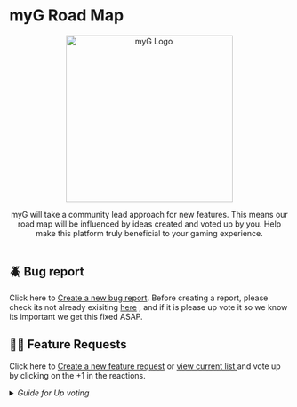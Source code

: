 # myG Road Map

<p align="center">
  <img alt="myG Logo" width="300px" src="https://mygame-media.s3.amazonaws.com/platform_images/Login+Screen/Card_Logo.svg" />
</p>

<p align="center">
  myG will take a community lead approach for new features. This means our road map will be influenced by ideas created and voted up by you. Help make this platform truly beneficial to your gaming experience. <br><br></p>

## :beetle: Bug report

<p>Click here to <a title="Create a new bug report" href="https://github.com/mraaz/myG_RoadMap/issues/new?assignees=&labels=bug&template=bug_report.md&title="> Create a new bug report</a>. Before creating a report, please check its not already exisiting <a title="view current list" href="https://github.com/mraaz/myG_RoadMap/issues">here</a> , and if it is please up vote it so we know its important we get this fixed ASAP.
</p> 
  
## :rainbow_flag: Feature Requests

<p>Click here to <a title="Create a new feature request" href="https://github.com/mraaz/myG_RoadMap/issues/new?assignees=&labels=enhancement&template=feature_request.md&title="> Create a new feature request</a> or <a title="view current list" href="https://github.com/mraaz/myG_RoadMap/issues">view current list </a>and vote up by clicking on the +1 in the reactions.
</p>  
 
<details>
  <summary><em>Guide for Up voting</em></summary>
  <img alt="myG Logo" width="400px" height="400px" src="https://mygame-media.s3.amazonaws.com/stock_images/upVote.PNG" />  
</details>


 

